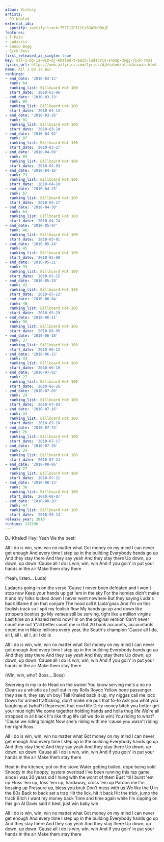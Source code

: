 ```yaml
---
album: Victory
artists:
- DJ Khaled
external_ids:
  spotify: spotify:track:75FT1IPlCYCs5DAYbR9mjE
features:
- T-Pain
- Ludacris
- Snoop Dogg
- Rick Ross
first_released_as_single: true
key: all-i-do-is-win-dj-khaled-t-pain-ludacris-snoop-dogg-rick-ross
lyrics_url: https://www.azlyrics.com/lyrics/djkhaled/allidoiswin.html
name: All I Do Is Win
rankings:
- end_date: '2010-03-12'
  rank: 64
  ranking_list: Billboard Hot 100
  start_date: '2010-03-06'
- end_date: '2010-03-19'
  rank: 80
  ranking_list: Billboard Hot 100
  start_date: '2010-03-13'
- end_date: '2010-03-26'
  rank: 91
  ranking_list: Billboard Hot 100
  start_date: '2010-03-20'
- end_date: '2010-04-02'
  rank: 97
  ranking_list: Billboard Hot 100
  start_date: '2010-03-27'
- end_date: '2010-04-09'
  rank: 89
  ranking_list: Billboard Hot 100
  start_date: '2010-04-03'
- end_date: '2010-04-16'
  rank: 73
  ranking_list: Billboard Hot 100
  start_date: '2010-04-10'
- end_date: '2010-04-23'
  rank: 67
  ranking_list: Billboard Hot 100
  start_date: '2010-04-17'
- end_date: '2010-04-30'
  rank: 64
  ranking_list: Billboard Hot 100
  start_date: '2010-04-24'
- end_date: '2010-05-07'
  rank: 48
  ranking_list: Billboard Hot 100
  start_date: '2010-05-01'
- end_date: '2010-05-14'
  rank: 45
  ranking_list: Billboard Hot 100
  start_date: '2010-05-08'
- end_date: '2010-05-21'
  rank: 39
  ranking_list: Billboard Hot 100
  start_date: '2010-05-15'
- end_date: '2010-05-28'
  rank: 43
  ranking_list: Billboard Hot 100
  start_date: '2010-05-22'
- end_date: '2010-06-04'
  rank: 40
  ranking_list: Billboard Hot 100
  start_date: '2010-05-29'
- end_date: '2010-06-11'
  rank: 39
  ranking_list: Billboard Hot 100
  start_date: '2010-06-05'
- end_date: '2010-06-18'
  rank: 37
  ranking_list: Billboard Hot 100
  start_date: '2010-06-12'
- end_date: '2010-06-25'
  rank: 33
  ranking_list: Billboard Hot 100
  start_date: '2010-06-19'
- end_date: '2010-07-02'
  rank: 27
  ranking_list: Billboard Hot 100
  start_date: '2010-06-26'
- end_date: '2010-07-09'
  rank: 29
  ranking_list: Billboard Hot 100
  start_date: '2010-07-03'
- end_date: '2010-07-16'
  rank: 34
  ranking_list: Billboard Hot 100
  start_date: '2010-07-10'
- end_date: '2010-07-23'
  rank: 26
  ranking_list: Billboard Hot 100
  start_date: '2010-07-17'
- end_date: '2010-07-30'
  rank: 24
  ranking_list: Billboard Hot 100
  start_date: '2010-07-24'
- end_date: '2010-08-06'
  rank: 27
  ranking_list: Billboard Hot 100
  start_date: '2010-07-31'
- end_date: '2010-08-13'
  rank: 30
  ranking_list: Billboard Hot 100
  start_date: '2010-08-07'
- end_date: '2010-08-20'
  rank: 44
  ranking_list: Billboard Hot 100
  start_date: '2010-08-14'
release_year: 2010
runtime: 232506
---
```

DJ Khaled!
 Hey! Yeah
 We the best!


All I do is win, win, win no matter what
Got money on my mind I can never get enough
And every time I step up in the building
Everybody hands go up
And they stay there
And they say yeah
And they stay there
Up down, up down, up down
'Cause all I do is win, win, win
And if you goin' in put your hands in the air
Make them stay there

(Yeah, listen... Luda)


Ludacris going in on the verse
'Cause I never been defeated and I won't stop now
Keep your hands up get 'em in the sky
For the homies didn't make it and my folks locked down
I never went nowhere
But they saying Luda's back
Blame it on that conjure
The hood call it Luda'gnac
And I'm on this foolish track so I spit my foolish flow
My hands go up and down like strippers booties go
My verses still be serving, tight like a million virgins
Last time on a Khaled remix now I'm on the original version
Can't never count me out
Y'all better count me in
Got 20 bank accounts, accountants count me in
Make millions every year, the South's champion
'Cause all I do, all I, all I, all I, all I do is


All I do is win, win, win no matter what
Got money on my mind I can never get enough
And every time I step up in the building
Everybody hands go up
And they stay there
And they say yeah
And they stay there
Up down, up down, up down
'Cause all I do is win, win, win
And if you goin' in put your hands in the air
Make them stay there

(Win, win, who? Boss... Boss)


Swerving in my lo-lo
Head on the swivel
You know serving me's a no no
Clean as a whistle as I pull out in my Rolls Royce
Yellow bone passenger they see it, they say oh boy!
Tell Khaled back it up, my niggas call me loco
Down for armed trafficking, don't make me pull that fo-fo
Ask you what you laughing at (what?)
Represent that mud life
Dirty money bitch you better get your mud right
We come together holding hands and holla thug life
We're all strapped in all black
It's like thug life
(all we do is win)
You riding to what?
'Cause we riding tonight
Now she's riding with me 'cause you wasn't riding her right
Ross


All I do is win, win, win no matter what
Got money on my mind I can never get enough
And every time I step up in the building
Everybody hands go up
And they stay there
And they say yeah
And they stay there
Up down, up down, up down
'Cause all I do is win, win, win
And if you goin' in put your hands in the air
Make them stay there


Heat in the kitchen, pot on the stove
Water getting boiled, dope being sold
Snoopy in the hoopty, system overload
I've been running this rap game since I was 20 years old
I hung with the worst of them
Bust 'til I burst 'em up
Floss 'em up, toss 'em up, hardaway, cross 'em up
Pardon me I'm bossing up
Pressure up, bless you bruh
Don't mess with us
We like the U in the 80s
Back to back set a trap
Hit the lick, hit it back
Hit the trick, jump the track
Bitch I want my money back
Time and time again while I'm sipping on this gin
Al Davis said it best, just win baby win


All I do is win, win, win no matter what
Got money on my mind I can never get enough
And every time I step up in the building
Everybody hands go up
And they stay there
And they say yeah
And they stay there
Up down, up down, up down
'Cause all I do is win, win, win
And if you goin' in put your hands in the air
Make them stay there
